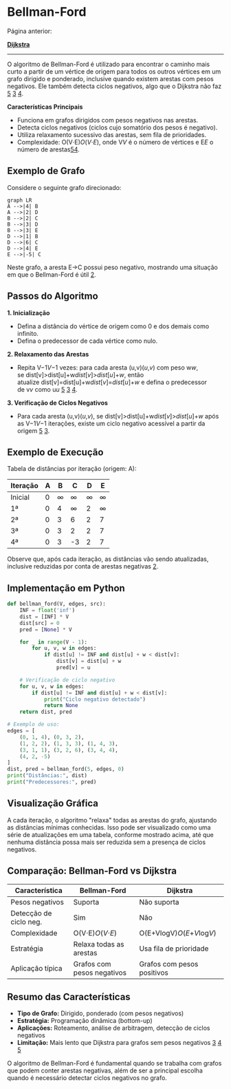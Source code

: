 # Bellman-Ford

Página anterior:

[**Dijkstra**](https://www.notion.so/Dijkstra-1f1207a09b0780299ffbfa5fdc93c35e?pvs=21) 

---

O algoritmo de Bellman-Ford é utilizado para encontrar o caminho mais curto a partir de um vértice de origem para todos os outros vértices em um grafo dirigido e ponderado, inclusive quando existem arestas com pesos negativos. Ele também detecta ciclos negativos, algo que o Dijkstra não faz [5](https://pt.wikipedia.org/wiki/Algoritmo_de_Bellman-Ford) [3](https://www.scaler.in/bellmanford-algorithm/) [4](https://pt.slideshare.net/slideshow/anlise-de-algoritmos-problemas-em-grafos-caminho-mnimo-algoritmo-de-bellmanford/34528524).

**Características Principais**

- Funciona em grafos dirigidos com pesos negativos nas arestas.
- Detecta ciclos negativos (ciclos cujo somatório dos pesos é negativo).
- Utiliza relaxamento sucessivo das arestas, sem fila de prioridades.
- Complexidade: O(V⋅E)*O*(*V*⋅*E*), onde V*V* é o número de vértices e E*E* o número de arestas[5](https://pt.wikipedia.org/wiki/Algoritmo_de_Bellman-Ford)[4](https://pt.slideshare.net/slideshow/anlise-de-algoritmos-problemas-em-grafos-caminho-mnimo-algoritmo-de-bellmanford/34528524).

## Exemplo de Grafo

Considere o seguinte grafo direcionado:

```
graph LR
A -->|4| B
A -->|2| D
B -->|2| C
B -->|3| D
B -->|3| E
D -->|1| B
D -->|6| C
D -->|4| E
E -->|-5| C
```

Neste grafo, a aresta E→C possui peso negativo, mostrando uma situação em que o Bellman-Ford é útil [2](https://craftcodeclub.io/posts/dsa-bellman-ford).

## Passos do Algoritmo

**1. Inicialização**

- Defina a distância do vértice de origem como 0 e dos demais como infinito.
- Defina o predecessor de cada vértice como nulo.

**2. Relaxamento das Arestas**

- Repita V−1*V*−1 vezes: para cada aresta (u,v)(*u*,*v*) com peso w*w*, se dist[v]>dist[u]+w*dist*[*v*]>*dist*[*u*]+*w*, então atualize dist[v]=dist[u]+w*dist*[*v*]=*dist*[*u*]+*w* e defina o predecessor de v*v* como u*u* [5](https://pt.wikipedia.org/wiki/Algoritmo_de_Bellman-Ford) [3](https://www.scaler.in/bellmanford-algorithm/) [4](https://pt.slideshare.net/slideshow/anlise-de-algoritmos-problemas-em-grafos-caminho-mnimo-algoritmo-de-bellmanford/34528524).

**3. Verificação de Ciclos Negativos**

- Para cada aresta (u,v)(*u*,*v*), se dist[v]>dist[u]+w*dist*[*v*]>*dist*[*u*]+*w* após as V−1*V*−1 iterações, existe um ciclo negativo acessível a partir da origem [5](https://pt.wikipedia.org/wiki/Algoritmo_de_Bellman-Ford) [3](https://www.scaler.in/bellmanford-algorithm/).

## Exemplo de Execução

Tabela de distâncias por iteração (origem: A):

| **Iteração** | **A** | **B** | **C** | **D** | **E** |
| --- | --- | --- | --- | --- | --- |
| Inicial | 0 | ∞ | ∞ | ∞ | ∞ |
| 1ª | 0 | 4 | ∞ | 2 | ∞ |
| 2ª | 0 | 3 | 6 | 2 | 7 |
| 3ª | 0 | 3 | 2 | 2 | 7 |
| 4ª | 0 | 3 | -3 | 2 | 7 |

Observe que, após cada iteração, as distâncias vão sendo atualizadas, inclusive reduzidas por conta de arestas negativas [2](https://craftcodeclub.io/posts/dsa-bellman-ford).

## **Implementação em Python**

```python
def bellman_ford(V, edges, src):
    INF = float('inf')
    dist = [INF] * V
    dist[src] = 0
    pred = [None] * V

    for _ in range(V - 1):
        for u, v, w in edges:
            if dist[u] != INF and dist[u] + w < dist[v]:
                dist[v] = dist[u] + w
                pred[v] = u

    # Verificação de ciclo negativo
    for u, v, w in edges:
        if dist[u] != INF and dist[u] + w < dist[v]:
            print("Ciclo negativo detectado")
            return None
    return dist, pred

# Exemplo de uso:
edges = [
    (0, 1, 4), (0, 3, 2),
    (1, 2, 2), (1, 3, 3), (1, 4, 3),
    (3, 1, 1), (3, 2, 6), (3, 4, 4),
    (4, 2, -5)
]
dist, pred = bellman_ford(5, edges, 0)
print("Distâncias:", dist)
print("Predecessores:", pred)

```

## Visualização Gráfica

A cada iteração, o algoritmo "relaxa" todas as arestas do grafo, ajustando as distâncias mínimas conhecidas. Isso pode ser visualizado como uma série de atualizações em uma tabela, conforme mostrado acima, até que nenhuma distância possa mais ser reduzida sem a presença de ciclos negativos.

## Comparação: Bellman-Ford vs Dijkstra

| **Característica** | **Bellman-Ford** | **Dijkstra** |
| --- | --- | --- |
| Pesos negativos | Suporta | Não suporta |
| Detecção de ciclo neg. | Sim | Não |
| Complexidade | O(V⋅E)*O*(*V*⋅*E*) | O(E+Vlog⁡V)*O*(*E*+*V*log*V*) |
| Estratégia | Relaxa todas as arestas | Usa fila de prioridade |
| Aplicação típica | Grafos com pesos negativos | Grafos com pesos positivos |

## Resumo das Características

- **Tipo de Grafo:** Dirigido, ponderado (com pesos negativos)
- **Estratégia:** Programação dinâmica (bottom-up)
- **Aplicações:** Roteamento, análise de arbitragem, detecção de ciclos negativos
- **Limitação:** Mais lento que Dijkstra para grafos sem pesos negativos [3](https://www.scaler.in/bellmanford-algorithm/) [4](https://pt.slideshare.net/slideshow/anlise-de-algoritmos-problemas-em-grafos-caminho-mnimo-algoritmo-de-bellmanford/34528524) [5](https://pt.wikipedia.org/wiki/Algoritmo_de_Bellman-Ford)

O algoritmo de Bellman-Ford é fundamental quando se trabalha com grafos que podem conter arestas negativas, além de ser a principal escolha quando é necessário detectar ciclos negativos no grafo.